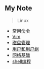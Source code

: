 My Note
-------- 
> Linux

- [常用命令](常用命令/index.md)
- [Vim](Vim/index.md)
- [磁盘管理](磁盘管理/index.md)
- [用户和用户组](用户和用户组/index.md)
- [网络基础](网络基础/index.md)
- [shell编程](shell编程/index.md)